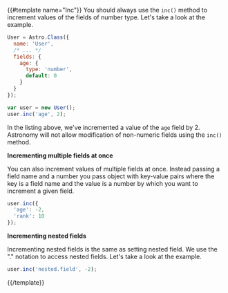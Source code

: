 {{#template name="Inc"}}
You should always use the `inc()` method to increment values of the fields of number type. Let's take a look at the example.

```js
User = Astro.Class({
  name: 'User',
  /* ... */
  fields: {
    age: {
      type: 'number',
      default: 0
    }
  }
});

var user = new User();
user.inc('age', 2);
```

In the listing above, we've incremented a value of the `age` field by 2. Astronomy will not allow modification of non-numeric fields using the `inc()` method.

**Incrementing multiple fields at once**

You can also increment values of multiple fields at once. Instead passing a field name and a number you pass object with key-value pairs where the key is a field name and the value is a number by which you want to increment a given field.

```js
user.inc({
  'age': -2,
  'rank': 10
});
```

**Incrementing nested fields**

Incrementing nested fields is the same as setting nested field. We use the "." notation to access nested fields. Let's take a look at the example.

```js
user.inc('nested.field', -2);
```
{{/template}}
